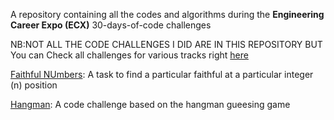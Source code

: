 A repository containing all the codes and algorithms during the **Engineering Career Expo (ECX)** 30-days-of-code challenges 

NB:NOT ALL THE CODE CHALLENGES I DID ARE IN THIS REPOSITORY BUT You can Check all challenges for various tracks right [here](https://www.30daysofcode.xyz)


[Faithful NUmbers](https://github.com/E-wave112/ecx-daily-code-challenges/blob/master/Osagie_Iyayi.Day05.py): A task to find a particular faithful at a particular integer (n)  position


[Hangman](https://github.com/E-wave112/ecx-daily-code-challenges/blob/master/day-08-code-challenge.py): A code challenge based on the hangman gueesing game 


